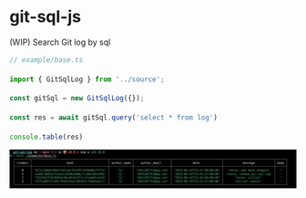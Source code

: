 # git-sql-js
(WIP) Search Git log by sql

```typescript
// example/base.ts

import { GitSqlLog } from '../source';

const gitSql = new GitSqlLog({});

const res = await gitSql.query('select * from log')

console.table(res)

```

![demo](/demo.png)

